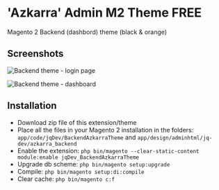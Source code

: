 # 'Azkarra' Admin M2 Theme FREE
Magento 2 Backend (dashbord) theme (black & orange) 

## Screenshots
![Backend theme - login page](https://raw.githubusercontent.com/dev-jq/M2_AzkarraBackendTheme/main/README-assets/login-page.png)

![Backend theme - dashboard](https://raw.githubusercontent.com/dev-jq/M2_AzkarraBackendTheme/main/README-assets/dashboard.png)

## Installation
* Download zip file of this extension/theme
* Place all the files in your Magento 2 installation in the folders:
`app/code/jqDev/BackendAzkarraTheme` and `app/design/adminhtml/jq-dev/azkarra_backend`
* Enable the extension: `php bin/magento --clear-static-content module:enable jqDev_BackendAzkarraTheme`
* Upgrade db scheme: `php bin/magento setup:upgrade`
* Compile: `php bin/magento setup:di:compile`
* Clear cache: `php bin/magento c:f` 
